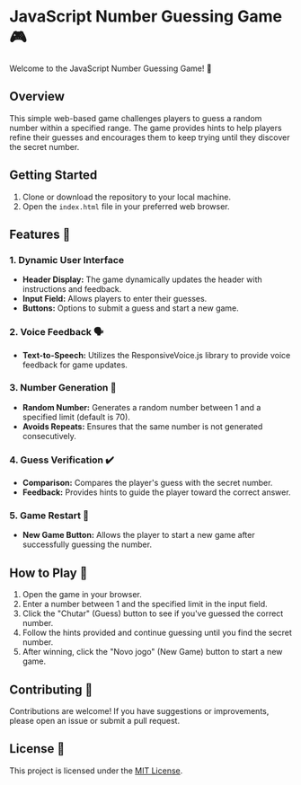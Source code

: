 # JavaScript Number Guessing Game 🎮

Welcome to the JavaScript Number Guessing Game! 🚀

## Overview

This simple web-based game challenges players to guess a random number within a specified range. The game provides hints to help players refine their guesses and encourages them to keep trying until they discover the secret number.

## Getting Started

1. Clone or download the repository to your local machine.
2. Open the `index.html` file in your preferred web browser.

## Features 🌟

### 1. Dynamic User Interface

- **Header Display:** The game dynamically updates the header with instructions and feedback.
- **Input Field:** Allows players to enter their guesses.
- **Buttons:** Options to submit a guess and start a new game.

### 2. Voice Feedback 🗣️

- **Text-to-Speech:** Utilizes the ResponsiveVoice.js library to provide voice feedback for game updates.

### 3. Number Generation 🔢

- **Random Number:** Generates a random number between 1 and a specified limit (default is 70).
- **Avoids Repeats:** Ensures that the same number is not generated consecutively.

### 4. Guess Verification ✔️

- **Comparison:** Compares the player's guess with the secret number.
- **Feedback:** Provides hints to guide the player toward the correct answer.

### 5. Game Restart 🔄

- **New Game Button:** Allows the player to start a new game after successfully guessing the number.

## How to Play 🎲

1. Open the game in your browser.
2. Enter a number between 1 and the specified limit in the input field.
3. Click the "Chutar" (Guess) button to see if you've guessed the correct number.
4. Follow the hints provided and continue guessing until you find the secret number.
5. After winning, click the "Novo jogo" (New Game) button to start a new game.

## Contributing 🤝

Contributions are welcome! If you have suggestions or improvements, please open an issue or submit a pull request.

## License 📜

This project is licensed under the [MIT License](https://www.mit.edu/~amini/LICENSE.md).